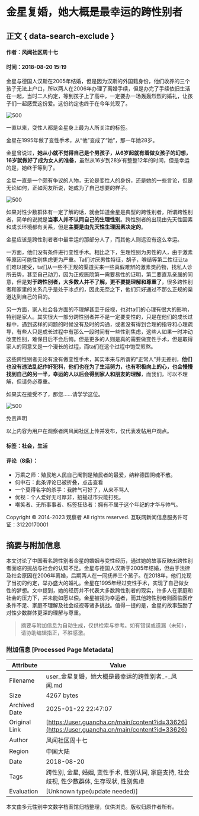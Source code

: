# 金星复婚，她大概是最幸运的跨性别者

## 正文 { data-search-exclude }


#### 作者：风闻社区周十七  
#### 时间：2018-08-20 15:19  

金星与德国人汉斯在2005年结婚，但是因为汉斯的外国籍身份，他们收养的三个孩子无法上户口，所以两人在2006年办理了离婚手续，但是办完了手续依旧生活在一起，当时二人约定，等到孩子上了高中，一定要办一场轰轰烈烈的婚礼，让孩子们一起感受这份爱。这份约定也终于在今年兑现了。

![500](https://i.guancha.cn/bbs/2018/08/20/20180820151903146.png?imageView2/2/w/500/format/png)

一直以来，变性人都是金星身上最为人所关注的标签。

金星在1995年做了变性手术，从“他”变成了“她”，那一年她28岁。

金星曾说过，**她从小就不觉得自己是个男孩子，从6岁起就有着做女孩子的幻想，16岁就做好了成为女人的准备**，虽然从16岁到28岁有整整12年的时间，但是幸运的是，她终于等到了。

金星一直是一个颇有争议的人物，无论是变性人的身份，还是她的一些言论，但是无论如何，正如网友所说，她成为了自己想要的样子。

![500](https://i.guancha.cn/bbs/2018/08/20/20180820151909544.png?imageView2/2/w/500/format/png)

如果对性少数群体有一定了解的话，就会知道金星是典型的跨性别者，所谓跨性别者，简单的说就是**当事人并不认同自己的生理性别**。跨性别者的出现由先天性因素和成长环境都有关系，但是**主要是由先天性生理因素决定的**。

金星应该是跨性别者者中最幸运的那部分人了，而其他人则远没有这么幸运。

一方面，他们没有条件进行变性手术。相比之下，生理性别为男性的人，由于激素等原因可能性别焦虑更为严重。Ta们讨厌男性特征，胡子，喉结等第二性征让ta们难以接受，ta们从一些不正规的渠道买来一些真假难辨的激素类药物，找私人诊所去势，甚至自己动刀，因为正规医院第一需要易性的证明，第二要直系亲属的同意，但是**对于跨性别者，大多数人并不了解，更不要提理解和尊重了**，很多跨性别者和家里的关系几乎是处于冰点的，因此无奈之下，他们只好通过不那么正规的渠道达到自己的目的。

另一方面，家人社会各方面的不理解甚至于歧视，也对ta们的心理有很大的影响，特别是家人。其实很大一部分跨性别者并不是一定要变性的，只是在他们的成长过程中，遇到这样的问题的时候没有及时的沟通，或者没有得到合理的指导和心理疏导，有些人只是成长过程中有那么一段时间有一些性别焦虑，这些人如果一时冲动改变性别，难保日后不会后悔。但是更多的人则是真的需要做变性手术，但是取得家人的同意又是一个漫长的过程，而ta们在这个过程中饱受煎熬。

这些跨性别者无论有没有做变性手术，其实本来与所谓的“正常人”并无差别，**他们也没有违法乱纪作奸犯科，他们也在为了生活努力，也有积极向上的心，也会慢慢找到自己的另一半，幸运的人以后会得到家人和朋友的理解**，而我们，可以不理解，但请务必尊重。

如果实在接受不了，那您……请学学这位。

![500](https://i.guancha.cn/bbs/2018/08/20/20180820151916507.png?imageView2/2/w/500/format/png)

免责声明

以上内容为用户在观察者网风闻社区上传并发布，仅代表发帖用户观点。

#### 标签：社会，生活

#### 评论（8条）：  
- 万乘之师：殖民地人民自己阉割是殖民者的最爱，纳粹德国阴魂不散。  
- 何中石：此条评论已被折叠，点击查看  
- 一个莫得名字的杀手：我脾气可好了，从来不骂人  
- 优视：个人爱好无可厚非，招摇过市只能打死。  
- 嘲笑者、无所事事者、标签狂热者：拥有不属于这个年纪的才华与帅气。

Copyright © 2014-2023 观察者 All rights reserved. 互联网新闻信息服务许可证：31220170001
<!-- tcd_original_link https://user.guancha.cn/main/content?id=33626 -->


## 摘要与附加信息

<!-- tcd_abstract -->
本文讨论了中国著名跨性别者金星的婚姻与变性经历，通过她的故事反映出跨性别者面临的挑战与社会的认知不足。金星与德国人汉斯于2005年结婚，但由于法律及社会原因在2006年离婚，后期两人在一同抚养三个孩子。在2018年，他们兑现了当初的约定，举办盛大的婚礼。金星在1995年经过变性手术，实现了自己做女性的梦想。文中提到，她的经历并不代表大多数跨性别者的现实，许多人在家庭和社会的压力下，并未能如愿以偿。金星被视为幸运者，而其他跨性别者则面临医疗条件不足、家庭不理解及社会歧视等诸多挑战。值得一提的是，金星的故事鼓励了对性少数群体更深的理解与尊重。
<!-- tcd_abstract_end -->

> 摘要与附加信息为自动生成，仅供检索与参考。如有错误或遗漏（未知），请协助编辑指正，不胜感激。

### 附加信息 [Processed Page Metadata]

| Attribute       | Value                                  |
|-----------------|----------------------------------------|
| Filename        | user_金星复婚，她大概是最幸运的跨性别者_-_风闻.md                             |
| Size            | 4267 bytes                           |
| Archived Date   | 2025-01-22 22:47:07                             |
| Original Link   | [https://user.guancha.cn/main/content?id=33626](https://user.guancha.cn/main/content?id=33626)                       |
| Author          | 风闻社区周十七                               |
| Region          | 中国大陆                               |
| Date            | 2018-08-20                                 |
| Tags            | 跨性别, 金星, 婚姻, 变性手术, 性别认同, 家庭支持, 社会歧视, 性少数群体, 生存现状, 性别焦虑                                 |
| Evaluation            | [Unknown type(update needed)]                                 |
<!-- tcd_table_end -->

本文由多元性别中文数字档案馆归档整理，仅供浏览。版权归原作者所有。
